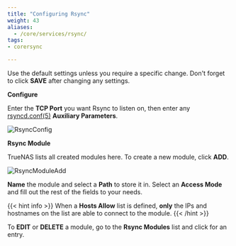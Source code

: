 ```yaml
---
title: "Configuring Rsync"
weight: 43
aliases: 
  - /core/services/rsync/
tags:
- corersync

---
```


Use the default settings unless you require a specific change.
Don't forget to click **SAVE** after changing any settings.

**Configure**

Enter the **TCP Port** you want Rsync to listen on, then enter any [rsyncd.conf(5)](https://www.samba.org/ftp/rsync/rsyncd.conf.html) **Auxiliary Parameters**.

![RsyncConfig](/images/CORE/13.0/RsyncConfig.png "Configuring rsync")

**Rsync Module**

TrueNAS lists all created modules here.
To create a new module, click **ADD**.

![RsyncModuleAdd](/images/CORE/13.0/RsyncModuleAdd.png "Creating a rsync module")

**Name** the module and select a **Path** to store it in. Select an **Access Mode** and fill out the rest of the fields to your needs.

{{< hint info >}}
When a **Hosts Allow** list is defined, **only** the IPs and hostnames on the list are able to connect to the module.
{{< /hint >}}

To **EDIT** or **DELETE** a module, go to the **Rsync Modules** list and click <i class="fa fa-chevron-right"></i> for an entry.